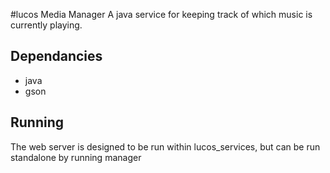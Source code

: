 #lucos Media Manager
A java service for keeping track of which music is currently playing.

## Dependancies
* java
* gson

## Running
The web server is designed to be run within lucos_services, but can be run standalone by running manager
